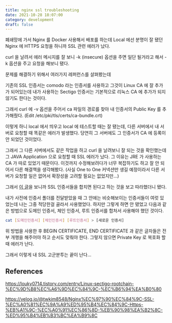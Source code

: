 ```yaml
---
title: nginx ssl troubleshooting
date: 2021-10-28 18:07:00
category: development
draft: false
---
```


폐쇄망에 가서 Nginx 를 Docker 사용해서 배포를 하는데 Local 에선 분명이 잘 됐던 Nginx 에 HTTPS 요청을 하니까 SSL 관련 에러가 났다.

curl 을 날려서 에러 메시지를 잘 보니 -k (insecure) 옵션을 주면 일단 될거라고 해서 -k 옵션을 주고 요청을 해보니 됐다.

문제를 해결하기 위해서 여러가지 레퍼런스를 살펴봤는데

기존의 SSL 인증서는 comodo 라는 인증서를 사용하고 그것이 Linux CA 에 잘 추가가 되어있는데 내가 사용하는 Sectigo 인증서는 기본적으로 리눅스 CA 에 추가가 되지 않기도 한다는 것이다.

그래서 curl 에 -v 옵션을 주어서 ca 파일의 경로를 찾아 내 인증서의 Public Key 를 추가해줬다. (Edit /etc/pki/tls/certs/ca-bundle.crt)

이렇게 하니 local 에서 띄우고 local 에 테스트할 때는 잘 됐는데, 다른 서버에서 내 서버로 요청할 때 똑같은 에러가 발생했다. 당연히 그 서버에도 그 인증서가 CA 에 등록이 안 되었던 것이었다.

그래서 그 다른 서버에서도 같은 작업을 하고 curl 을 날려보니 잘 되는 것을 확인했는데 그 JAVA Application 으로 요청할 때 SSL 에러가 났다. 그 이유는 JRE 가 사용하는 CA 가 따로 있었기 때문이다. 이것까지 수정해보려다가 너무 복잡하기도 하고 잘 안 되어서 다른 해결책을 생각해봤다. (사실 One to One 커넥션만 생길 예정이라서 다른 서버가 요청할 일은 없어서 확장성을 고려할 필요는 없었지만...)

그래서 [이 글](https://velog.io/@twkim8548/Nginx%EC%97%90%EC%84%9C-SSL-%EC%A0%81%EC%9A%A9%ED%95%B4%EC%84%9C-Https-%EB%A1%9C-%EC%A0%91%EC%86%8D-%EB%90%98%EA%B2%8C-%ED%95%B4%EB%B3%BC%EA%B9%8C)을 보니까 SSL 인증서들을 합치면 된다고 하는 것을 보고 따라했더니 됐다.

내가 사전에 인증서 폴더를 전달받았을 때 그 안에는 비슷해보이는 인증서들이 여럿 있었는데 나는 그중 적당한걸 골라서 사용했었다. 하지만 그렇게 하면 안 됐었고 다음과 같은 방법으로 도메인 인증서, 체인 인증서, 루트 인증서를 합처서 사용해야 했던 것이다.

```bash
cat [도메인인증서] [체인인증서] [루트인증서] > [새로운 인증서]
```

위 방법을 사용한 후 BEGIN CERTIFICATE, END CERTIFICATE 과 같은 글자들은 전부 개행을 해주어야 하고 순서도 맞춰야 한다. 그렇지 않으면 Private Key 로 복호화 할 때 에러가 난다.

그래서 이렇게 내 SSL 고군분투는 끝이 난다...

## References

https://louky0714.tistory.com/entry/Linux-sectigo-rootchain-%EC%9D%B8%EC%A6%9D%EC%84%9C-%EC%B6%94%EA%B0%80

https://velog.io/@twkim8548/Nginx%EC%97%90%EC%84%9C-SSL-%EC%A0%81%EC%9A%A9%ED%95%B4%EC%84%9C-Https-%EB%A1%9C-%EC%A0%91%EC%86%8D-%EB%90%98%EA%B2%8C-%ED%95%B4%EB%B3%BC%EA%B9%8C
